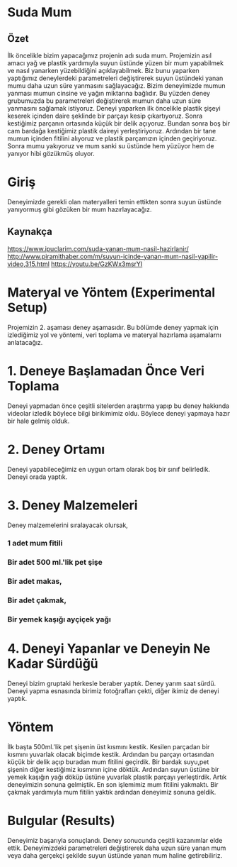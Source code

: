 #  Suda Mum
## Özet
İlk öncelikle bizim yapacağımız projenin adı suda mum. Projemizin asıl amacı yağ ve plastik yardımıyla suyun üstünde yüzen bir mum yapabilmek ve nasıl yanarken yüzebildiğini açıklayabilmek. Biz bunu yaparken yaptığımız deneylerdeki parametreleri değiştirerek suyun üstündeki yanan mumu daha uzun süre yanmasını sağlayacağız. Bizim deneyimizde mumun yanması mumun cinsine ve yağın miktarına bağlıdır. Bu yüzden deney grubumuzda bu parametreleri değiştirerek mumun daha uzun süre yanmasını sağlamak istiyoruz. Deneyi yaparken ilk öncelikle plastik şişeyi keserek içinden daire şeklinde bir parçayı kesip çıkartıyoruz. Sonra kestiğimiz parçanın ortasında küçük bir delik açıyoruz. Bundan sonra boş bir cam bardağa kestiğimiz plastik daireyi yerleştiriyoruz. Ardından bir tane mumun içinden fitilini alıyoruz ve plastik parçamızın içinden geçiriyoruz. Sonra mumu yakıyoruz ve mum sanki su üstünde hem yüzüyor hem de yanıyor hibi gözükmüş oluyor. 
# Giriş
 Deneyimizde gerekli olan materyalleri temin ettikten sonra suyun üstünde yanıyormuş gibi gözüken bir mum hazırlayacağız.
## Kaynakça
 https://www.ipuclarim.com/suda-yanan-mum-nasil-hazirlanir/
 http://www.piramithaber.com/m/suyun-icinde-yanan-mum-nasil-yapilir-video,315.html
 https://youtu.be/GzKWx3msrYI
 
# Materyal ve Yöntem (Experimental Setup)
Projemizin 2. aşaması deney aşamasıdır. Bu bölümde deney yapmak için izlediğimiz yol ve yöntemi, veri toplama ve materyal hazırlama aşamalarnı anlatacağız.
# 1. Deneye Başlamadan Önce Veri Toplama
Deneyi yapmadan önce çeşitli sitelerden araştırma yapıp bu deney hakkında videolar izledik böylece bilgi birikimimiz oldu. Böylece deneyi yapmaya hazır bir hale gelmiş olduk.  
# 2. Deney Ortamı
Deneyi yapabileceğimiz en uygun ortam olarak boş bir sınıf belirledik. Deneyi orada yaptık.
# 3. Deney Malzemeleri
Deney malzemelerini sıralayacak olursak,
### 1 adet mum fitili
### Bir adet 500 ml.'lik pet şişe
### Bir adet makas,
### Bir adet çakmak,
### Bir yemek kaşığı ayçiçek yağı
# 4. Deneyi Yapanlar ve Deneyin Ne Kadar Sürdüğü
Deneyi bizim gruptaki herkesle beraber yaptık. Deney yarım saat sürdü. Deneyi yapma esnasında birimiz fotoğrafları çekti, diğer ikimiz de deneyi yaptık.
# Yöntem
İlk başta 500ml.'lik pet şişenin üst kısmını kestik. Kesilen parçadan bir kısmını yuvarlak olacak biçimde kestik. Ardından bu parçayı ortasından küçük bir delik açıp buradan mum fitilini geçirdik. Bir bardak suyu,pet şişenin diğer kestiğimiz kısmının içine döktük. Ardından suyun üstüne bir yemek kaşığın yağı döküp üstüne yuvarlak plastik parçayı yerleştirdik. Artık deneyimizin sonuna gelmiştik. En son işlemimiz mum fitilini yakmaktı. Bir çakmak yardımıyla mum fitilin yaktık ardından deneyimiz sonuna geldik. 
# Bulgular (Results)
Deneyimiz başarıyla sonuçlandı. Deney sonucunda çeşitli kazanımlar elde ettik. Deneyimizdeki parametreleri değiştirerek daha uzun süre yanan mum veya daha gerçekçi şekilde suyun üstünde yanan mum haline getirebiliriz.


